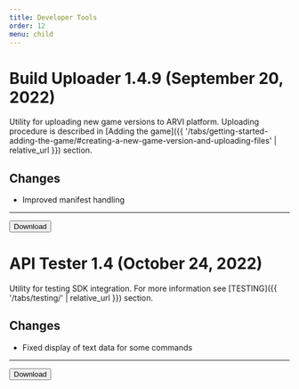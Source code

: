 ```yaml
---
title: Developer Tools
order: 12
menu: child
---
```


# Build Uploader 1.4.9 (September 20, 2022)

Utility for uploading new game versions to ARVI platform. Uploading procedure is described in [Adding the game]({{ '/tabs/getting-started-adding-the-game/#creating-a-new-game-version-and-uploading-files' | relative_url }}) section.

## Changes
- Improved manifest handling

<hr>
<button onclick="window.open('https://storage-eu-east-2.arvilab.com/storage/applications/3/4b3e2797-34c6-45a7-84a7-11dc0e4f6bc4/versions/ff1e83fc-84f7-45a3-8f17-f0707dd10905/files/Build%20Uploader%20Setup.exe')" type="button" class="btn btn-dark btn-lg">Download</button>

# API Tester 1.4 (October 24, 2022)

Utility for testing SDK integration. For more information see [TESTING]({{ '/tabs/testing/' | relative_url }}) section.

## Changes
- Fixed display of text data for some commands

<hr>
<button onclick="window.open('https://storage-eu-east-1.arvilab.com/storage/applications/3/cee1325e-f16a-4237-b92a-eda4d30803f5/versions/4ef9d0b5-ed6b-4ce0-9600-7f9e8d289741/files/APITester.exe')" type="button" class="btn btn-dark btn-lg">Download</button>
